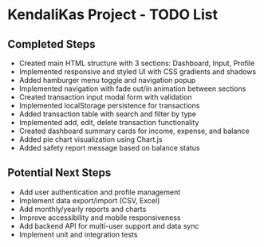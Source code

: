 # KendaliKas Project - TODO List

## Completed Steps
- Created main HTML structure with 3 sections: Dashboard, Input, Profile
- Implemented responsive and styled UI with CSS gradients and shadows
- Added hamburger menu toggle and navigation popup
- Implemented navigation with fade out/in animation between sections
- Created transaction input modal form with validation
- Implemented localStorage persistence for transactions
- Added transaction table with search and filter by type
- Implemented add, edit, delete transaction functionality
- Created dashboard summary cards for income, expense, and balance
- Added pie chart visualization using Chart.js
- Added safety report message based on balance status

## Potential Next Steps
- Add user authentication and profile management
- Implement data export/import (CSV, Excel)
- Add monthly/yearly reports and charts
- Improve accessibility and mobile responsiveness
- Add backend API for multi-user support and data sync
- Implement unit and integration tests
